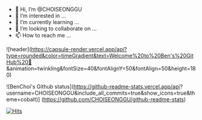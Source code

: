 - 👋 Hi, I’m @CHOISEONGGU
- 👀 I’m interested in ...
- 🌱 I’m currently learning ...
- 💞️ I’m looking to collaborate on ...
- 📫 How to reach me ...

![header](https://capsule-render.vercel.app/api?type=rounded&color=timeGradient&text=Welcome%20to%20Ben's%20GitHub%20👋
&animation=twinkling&fontSize=40&fontAlignY=50&fontAlign=50&height=180)

![BenChoi's Github status](https://github-readme-stats.vercel.app/api?
username=CHOISEONGGU&include_all_commits=true&show_icons=true&theme=cobalt)]
(https://github.com/CHOISEONGGU/github-readme-stats)

[![Hits](https://hits.seeyoufarm.com/api/count/incr/badge.svg?url=https%3A%2F%2Fgithub.com%2FCHOISEONGGU&count_bg=%2379C83D&title_bg=%23555555&icon=sketch.svg&icon_color=%23D6810E&title=hits&edge_flat=false)](https://hits.seeyoufarm.com)
